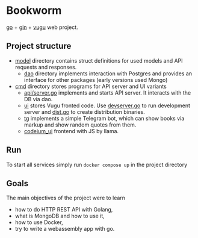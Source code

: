 # Bookworm

[go](go.dev) + [gin](https://pkg.go.dev/github.com/gin-gonic/gin) + [vugu](https://pkg.go.dev/github.com/vugu/vugu) web project.

## Project structure
- [model](./model/) directory contains struct definitions for used models and API requests and responses.
    - [dao](./model/dao/) directory implements interaction with Postgres and provides an interface for other packages (early versions used Mongo)
- [cmd](./cmd/) directory stores programs for API server and UI variants
    - [api/server.go](./cmd/api/server.go) implements and starts API server. It interacts with the DB via dao.
    - [ui](./cmd/ui/) stores Vugu fronted code. Use [devserver.go](./cmd/ui/devserver.go) to run development server and [dist.go](./cmd/ui/dist.go) to create distribution binaries.
    - [tg](./cmd/tg/) implements a simple Telegram bot, which can show books via markup and show random quotes from them.
    - [codeium_ui](./cmd/codeium_ui/) frontend with JS by llama.

## Run
To start all services simply run `docker compose up` in the project directory

## Goals
The main objectives of the project were to learn
- how to do HTTP REST API with Golang, 
- what is MongoDB and how to use it,
- how to use Docker,
- try to write a webassembly app with go.